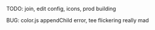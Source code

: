 TODO: join, edit config, icons, prod building

BUG: color.js appendChild error, tee flickering really mad
